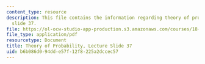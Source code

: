 ```yaml
---
content_type: resource
description: This file contains the information regarding theory of probability, lecture
  slide 37.
file: https://ol-ocw-studio-app-production.s3.amazonaws.com/courses/18-175-theory-of-probability-spring-2014/b6b086d094dde57f12f8225a2dccec57_MIT18_175S14_Lecture37.pdf
file_type: application/pdf
resourcetype: Document
title: Theory of Probability, Lecture Slide 37
uid: b6b086d0-94dd-e57f-12f8-225a2dccec57
---
```

